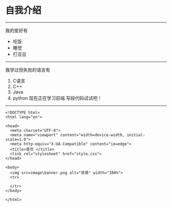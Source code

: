 # 自我介绍
***
我的爱好有
+ 吃饭 
+ 睡觉 
+ 打豆豆 
***
我学过但失败的语言有
1. C语言 
2. C++ 
3. Java 
4. python 
现在正在学习前端
写段代码试试吧！
***
```
<!DOCTYPE html>
<html lang="en">

<head>
  <meta charset="UTF-8">
  <meta name="viewport" content="width=device-width, initial-scale=1.0">
  <meta http-equiv="X-UA-Compatible" content="ie=edge">
  <title>首页 </title>
  <link rel="stylesheet" href="style.css">
</head>

<body>
  <img src=image\banner.png alt="背景" width="100%">
  <tr>

  </tr>
</body>

</html>
```